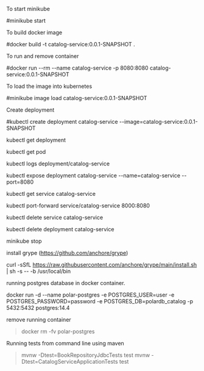 To start minikube

  #minikube start


To build docker image

 #docker build -t catalog-service:0.0.1-SNAPSHOT .


To run and remove container

 #docker run --rm --name catalog-service -p 8080:8080 catalog-service:0.0.1-SNAPSHOT


To load the image into kubernetes

 #minikube image load catalog-service:0.0.1-SNAPSHOT


Create deployment

 #kubectl create deployment catalog-service --image=catalog-service:0.0.1-SNAPSHOT

kubectl get deployment

kubectl get pod

kubectl logs deployment/catalog-service

kubectl expose deployment catalog-service --name=catalog-service --port=8080

kubectl get service catalog-service

kubectl port-forward service/catalog-service 8000:8080


kubectl delete service catalog-service

kubectl delete deployment catalog-service

minikube stop

install grype (https://github.com/anchore/grype)

curl -sSfL https://raw.githubusercontent.com/anchore/grype/main/install.sh | sh -s -- -b /usr/local/bin

running postgres database in docker container.

docker run -d --name polar-postgres -e POSTGRES_USER=user -e POSTGRES_PASSWORD=password -e POSTGRES_DB=polardb_catalog -p 5432:5432 postgres:14.4

remove running container
>docker rm -fv polar-postgres
> 
Running tests from command line using maven
> mvnw -Dtest=BookRepositoryJdbcTests test
> mvnw -Dtest=CatalogServiceApplicationTests test
